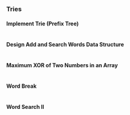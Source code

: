 ### Tries

#### Implement Trie (Prefix Tree)
```

```

#### Design Add and Search Words Data Structure
```

```

#### Maximum XOR of Two Numbers in an Array
```

```

#### Word Break
```

```

#### Word Search II
```

```
